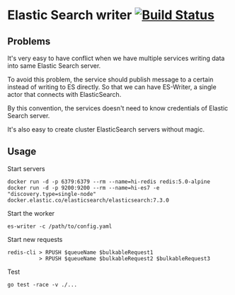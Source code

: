Elastic Search writer [![Build Status](https://travis-ci.org/andytruong/es-writer.svg?branch=master)](https://travis-ci.org/andytruong/es-writer)
====

## Problems

It's very easy to have conflict when we have multiple services writing data into same Elastic Search server.

To avoid this problem, the service should publish message to a certain instead of writing to ES directly. So 
that we can have ES-Writer, a single actor that connects with ElasticSearch.

By this convention, the services doesn't need to know credentials of Elastic Search server.

It's also easy to create cluster ElasticSearch servers without magic.

## Usage

Start servers

    docker run -d -p 6379:6379 --rm --name=hi-redis redis:5.0-alpine
    docker run -d -p 9200:9200 --rm --name=hi-es7 -e "discovery.type=single-node"  docker.elastic.co/elasticsearch/elasticsearch:7.3.0

Start the worker

    es-writer -c /path/to/config.yaml

Start new requests

    redis-cli > RPUSH $queueName $bulkableRequest1
              > RPUSH $queueName $bulkableRequest2 $bulkableRequest3

Test
    
    go test -race -v ./...
